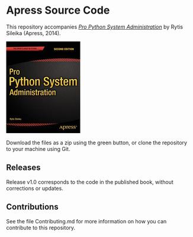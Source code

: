 # Apress Source Code

This repository accompanies [*Pro Python System Administration*](http://www.apress.com/9781484202180) by Rytis Sileika (Apress, 2014).

![Cover image](9781484202180.jpg)

Download the files as a zip using the green button, or clone the repository to your machine using Git.

## Releases

Release v1.0 corresponds to the code in the published book, without corrections or updates.

## Contributions

See the file Contributing.md for more information on how you can contribute to this repository.
